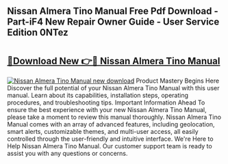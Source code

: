 ## Nissan Almera Tino Manual Free Pdf Download - Part-iF4 New Repair Owner Guide - User Service Edition 0NTez

# <h2><a href="http://bc98747.oget.top/?id=Nissan+Almera+Tino+Manual">🔗Download New 👉🔴 Nissan Almera Tino Manual</a></h2>

[![Nissan Almera Tino Manual new download](https://i.imgur.com/5g1atiW.png)](http://bc98747.oget.top/?id=Nissan+Almera+Tino+Manual)
Product Mastery Begins Here Discover the full potential of your Nissan Almera Tino Manual with this user manual. Learn about its capabilities, installation steps, operating procedures, and troubleshooting tips. Important Information Ahead To ensure the best experience with your new Nissan Almera Tino Manual, please take a moment to review this manual thoroughly. Nissan Almera Tino Manual comes with an array of advanced features, including geolocation, smart alerts, customizable themes, and multi-user access, all easily controlled through the user-friendly and intuitive interface. We're Here to Help Nissan Almera Tino Manual. Our customer support team is ready to assist you with any questions or concerns.
